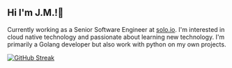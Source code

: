 ## Hi I'm J.M.!👋

Currently working as a Senior Software Engineer at [solo.io](https://www.solo.io/). I'm interested in cloud native technology and passionate about learning new technology. I'm primarily a Golang developer but also work with python on my own projects.

<!--  ![J.M. Huibonhoa's Github Stats](https://github-readme-stats-alpha-hazel.vercel.app/api?username=jmhbh&theme=discord_old_blurple&show=reviews,prs) -->

[![GitHub Streak](https://streak-stats.demolab.com?user=jmhbh&theme=meta-dark)](https://git.io/streak-stats)

<!-- TODO: update token -->
<!-- ![Top lang's](https://github-readme-stats-alpha-hazel.vercel.app/api/top-langs/?username=jmhbh&theme=discord_old_blurple&hide=javascript,jupyter%20notebook,dockerfile,makefile,css&layout=compact) -->



